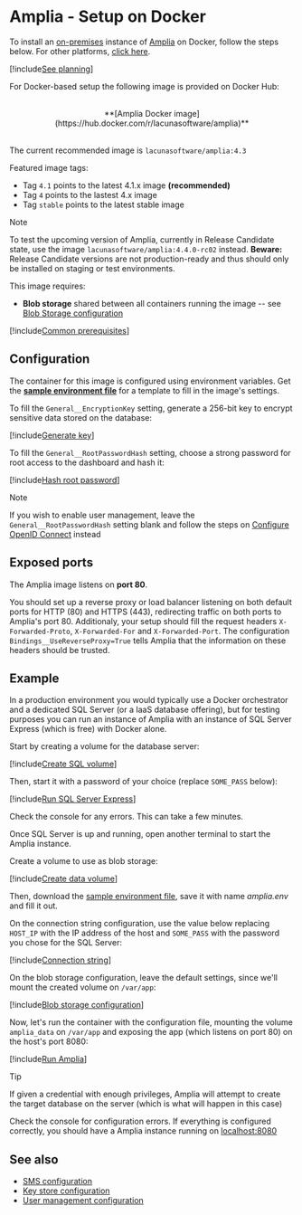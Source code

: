 ﻿# Amplia - Setup on Docker

To install an [on-premises](../index.md) instance of [Amplia](../../index.md) on Docker, follow the steps below. For other platforms, [click here](../index.md).

[!include[See planning](../includes/see-planning.md)]

For Docker-based setup the following image is provided on Docker Hub:

<br />
<center>
**[Amplia Docker image](https://hub.docker.com/r/lacunasoftware/amplia)**
</center>
<br />

The current recommended image is `lacunasoftware/amplia:4.3`

Featured image tags:

* Tag `4.1` points to the latest 4.1.x image **(recommended)**
* Tag `4` points to the lastest 4.x image
* Tag `stable` points to the latest stable image

<a name="vnext" />

> [!NOTE]
> To test the upcoming version of Amplia, currently in Release Candidate state, use the image `lacunasoftware/amplia:4.4.0-rc02` instead.
> **Beware:** Release Candidate versions are not production-ready and thus should only be installed on staging or test environments.

This image requires: 

* **Blob storage** shared between all containers running the image -- see [Blob Storage configuration](../configure-blob-storage.md)

[!include[Common prerequisites](../includes/common-requisites.md)]

## Configuration

The container for this image is configured using environment variables. Get the [**sample environment file**](https://cdn.lacunasoftware.com/amplia/docker/amplia.env) for a
template to fill in the image's settings.

To fill the `General__EncryptionKey` setting, generate a 256-bit key to encrypt sensitive data stored on the database:

[!include[Generate key](../../../../../includes/amplia/docker/gen-encryption-key-stdout.md)]

To fill the `General__RootPasswordHash` setting, choose a strong password for root access to the dashboard and hash it:

[!include[Hash root password](../../../../../includes/amplia/docker/hash-root-pass-stdout.md)]

> [!NOTE]
> If you wish to enable user management, leave the `General__RootPasswordHash` setting blank and follow the steps on [Configure OpenID Connect](../configure-oidc.md) instead

## Exposed ports

The Amplia image listens on **port 80**.

You should set up a reverse proxy or load balancer listening on both default ports for HTTP (80) and HTTPS (443), redirecting
traffic on both ports to Amplia's port 80. Additionaly, your setup should fill the request headers `X-Forwarded-Proto`, `X-Forwarded-For`
and `X-Forwarded-Port`. The configuration `Bindings__UseReverseProxy=True` tells Amplia that the information on these headers should be
trusted.

## Example

In a production environment you would typically use a Docker orchestrator and a dedicated SQL Server (or a IaaS database offering), but for testing purposes you
can run an instance of Amplia with an instance of SQL Server Express (which is free) with Docker alone.

Start by creating a volume for the database server:

[!include[Create SQL volume](../../../../../includes/amplia/docker/create-sql-volume.md)]

Then, start it with a password of your choice (replace `SOME_PASS` below):

[!include[Run SQL Server Express](../../../../../includes/amplia/docker/run-sql.md)]

Check the console for any errors. This can take a few minutes.

Once SQL Server is up and running, open another terminal to start the Amplia instance.

Create a volume to use as blob storage:

[!include[Create data volume](../../../../../includes/amplia/docker/create-data-volume.md)]

Then, download the [sample environment file](https://cdn.lacunasoftware.com/amplia/docker/amplia.env), save it with name *amplia.env*
and fill it out.

On the connection string configuration, use the value below replacing `HOST_IP` with the IP address of the host and `SOME_PASS` with the
password you chose for the SQL Server:

[!include[Connection string](../../../../../includes/amplia/docker/sample-config-connection-string.md)]

On the blob storage configuration, leave the default settings, since we'll mount the created volume on `/var/app`:

[!include[Blob storage configuration](../../../../../includes/amplia/docker/sample-config-blob-storage.md)]

Now, let's run the container with the configuration file, mounting the volume `amplia_data` on `/var/app` and exposing the app (which listens on port 80) on the host's port 8080:

[!include[Run Amplia](../../../../../includes/amplia/docker/run.md)]

> [!TIP]
> If given a credential with enough privileges, Amplia will attempt to create the target database on the server (which is what will happen in this case)

Check the console for configuration errors. If everything is configured correctly, you should have a Amplia instance running on [localhost:8080](http://localhost:8080/)

## See also

* [SMS configuration](../configure-sms.md)
* [Key store configuration](../key-stores/index.md)
* [User management configuration](../configure-oidc.md)
